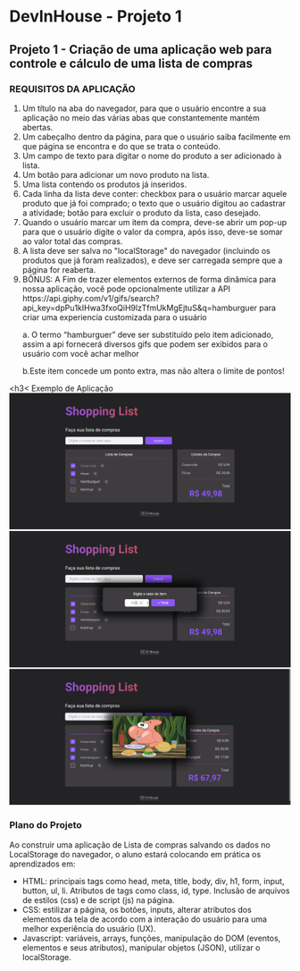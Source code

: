 <h1> DevInHouse - Projeto 1</h1>

<h2> Projeto 1 - Criação de uma aplicação web para controle e cálculo de uma lista de compras</h2>

<h3> REQUISITOS DA APLICAÇÃO</h3>

<ol>
  <li>Um título na aba do navegador, para que o usuário encontre a sua aplicação no meio das várias abas que constantemente mantém abertas.</li>
  <li>Um cabeçalho dentro da página, para que o usuário saiba facilmente em que página se encontra e do que se trata o conteúdo.</li>
  <li>Um campo de texto para digitar o nome do produto a ser adicionado à lista.</li>
  <li>Um botão para adicionar um novo produto na lista.</li>
  <li>Uma lista contendo os produtos já inseridos.</li>
  <li>Cada linha da lista deve conter: checkbox para o usuário marcar aquele produto que já foi comprado; o texto que o usuário digitou ao cadastrar a atividade; botão para excluir o produto da lista, caso desejado.</li>
  <li>Quando o usuário marcar um item da compra, deve-se abrir um pop-up para que o usuário digite o valor da compra, após isso, deve-se somar ao valor total das compras.</li>
  <li>A lista deve ser salva no "localStorage" do navegador (incluindo os produtos que já foram realizados), e deve ser carregada sempre que a página for reaberta.</li>
  <li>BÔNUS:  A Fim de trazer elementos externos de forma dinâmica para nossa aplicação, você pode opcionalmente  utilizar a API https://api.giphy.com/v1/gifs/search?api_key=dpPu1kIHwa3fxoQiH9lzTfmUkMgEjtuS&q=hamburguer para criar uma experiencia customizada para o usuário 
    <p> a. O termo “hamburguer” deve ser substituído pelo item  adicionado, assim a api fornecerá diversos gifs que podem ser exibidos para o usuário com você achar melhor</p>
    <p> b.Este item concede um ponto extra, mas não altera o limite de pontos!</p>
  
  </li>
</ol>

<h3< Exemplo de Aplicação </h3>
<img src="images/Screenshot_1.jpg">
<img src="images/Screenshot_2.jpg">
<img src="images/Screenshot_3.jpg">
  


<h3> Plano do Projeto </h3>
<p>Ao construir uma aplicação de Lista de compras salvando os dados no LocalStorage do navegador, o aluno estará colocando em prática os aprendizados em:</p>
<ul><li>HTML: principais tags como head, meta, title, body, div, h1, form, input, button, ul, li. Atributos de tags como class, id, type. Inclusão de arquivos de estilos (css) e de script (js) na página.</li>
    <li>CSS: estilizar a página, os botões, inputs, alterar atributos dos elementos da tela de acordo com a interação do usuário para uma melhor experiência do usuário (UX).</li>
    <li>Javascript: variáveis, arrays, funções, manipulação do DOM (eventos, elementos e seus atributos), manipular objetos (JSON), utilizar o localStorage.</li>
  
</ul>

